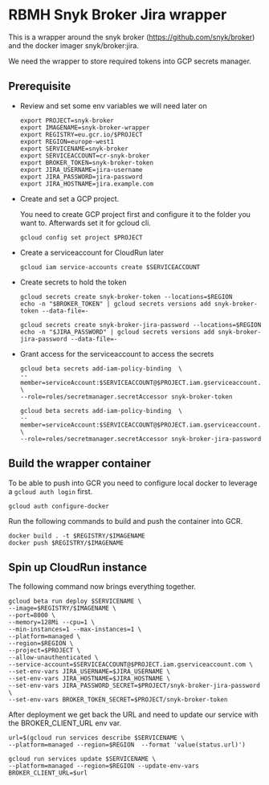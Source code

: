 # RBMH Snyk Broker Jira wrapper

This is a wrapper around the snyk broker (https://github.com/snyk/broker)
and the docker imager snyk/broker:jira.

We need the wrapper to store required tokens into GCP secrets manager.

## Prerequisite

- Review and set some env variables we will need later on
  ```
  export PROJECT=snyk-broker
  export IMAGENAME=snyk-broker-wrapper
  export REGISTRY=eu.gcr.io/$PROJECT
  export REGION=europe-west1
  export SERVICENAME=snyk-broker
  export SERVICEACCOUNT=cr-snyk-broker
  export BROKER_TOKEN=snyk-broker-token
  export JIRA_USERNAME=jira-username
  export JIRA_PASSWORD=jira-password
  export JIRA_HOSTNAME=jira.example.com
  ```

- Create and set a GCP project.
  
  You need to create GCP project first and configure it to the folder you want to.
  Afterwards set it for gcloud cli.
  ```
  gcloud config set project $PROJECT
  ```

- Create a serviceaccount for CloudRun later
  
  ```
  gcloud iam service-accounts create $SERVICEACCOUNT
  ```
  
- Create secrets to hold the token

  ```
  gcloud secrets create snyk-broker-token --locations=$REGION
  echo -n "$BROKER_TOKEN" | gcloud secrets versions add snyk-broker-token --data-file=-

  gcloud secrets create snyk-broker-jira-password --locations=$REGION
  echo -n "$JIRA_PASSWORD" | gcloud secrets versions add snyk-broker-jira-password --data-file=-
  ```

- Grant access for the serviceaccount to access the secrets
  
  ```
  gcloud beta secrets add-iam-policy-binding  \
  --member=serviceAccount:$SERVICEACCOUNT@$PROJECT.iam.gserviceaccount.com \
  --role=roles/secretmanager.secretAccessor snyk-broker-token

  gcloud beta secrets add-iam-policy-binding  \
  --member=serviceAccount:$SERVICEACCOUNT@$PROJECT.iam.gserviceaccount.com \
  --role=roles/secretmanager.secretAccessor snyk-broker-jira-password
  ```

## Build the wrapper container

To be able to push into GCR you need to configure local docker to leverage a `gcloud auth login` first.
```
gcloud auth configure-docker
```

Run the following commands to build and push the container into GCR.
```
docker build . -t $REGISTRY/$IMAGENAME
docker push $REGISTRY/$IMAGENAME
```

## Spin up CloudRun instance

The following command now brings everything together.

```
gcloud beta run deploy $SERVICENAME \
--image=$REGISTRY/$IMAGENAME \
--port=8000 \
--memory=128Mi --cpu=1 \
--min-instances=1 --max-instances=1 \
--platform=managed \
--region=$REGION \
--project=$PROJECT \
--allow-unauthenticated \
--service-account=$SERVICEACCOUNT@$PROJECT.iam.gserviceaccount.com \
--set-env-vars JIRA_USERNAME=$JIRA_USERNAME \
--set-env-vars JIRA_HOSTNAME=$JIRA_HOSTNAME \
--set-env-vars JIRA_PASSWORD_SECRET=$PROJECT/snyk-broker-jira-password \
--set-env-vars BROKER_TOKEN_SECRET=$PROJECT/snyk-broker-token
```

After deployment we get back the URL and need to update our service with the BROKER_CLIENT_URL env var.

```
url=$(gcloud run services describe $SERVICENAME \
--platform=managed --region=$REGION  --format 'value(status.url)')

gcloud run services update $SERVICENAME \
--platform=managed --region=$REGION --update-env-vars BROKER_CLIENT_URL=$url
```
